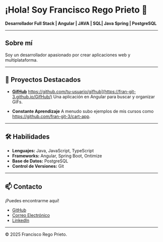 # ¡Hola! Soy Francisco Rego Prieto 👋

**Desarrollador Full Stack | Angular | JAVA | SQL| Java Spring | PostgreSQL**

---

## Sobre mí

Soy un desarrollador apasionado por crear aplicaciones web y multiplataforma.

---

## 🚀 Proyectos Destacados


- **[GifHub]([https://github.com/tu-usuario/gifhub](https://fran-git-3.github.io/GifHub/))**
  https://github.com/tu-usuario/gifhub](https://fran-git-3.github.io/GifHub/)
  Una aplicación en Angular para buscar y organizar GIFs.

- **Constante Aprendizaje**
  A menudo subo ejemplos de mis cursos como https://github.com/fran-git-3/cart-app.
  
---

## 🛠️ Habilidades

- **Lenguajes:** Java, JavaScript, TypeScript  
- **Frameworks:** Angular, Spring Boot, Ontimize  
- **Base de Datos:** PostgreSQL  
- **Control de Versiones:** Git  

---

## 📫 Contacto

¡Puedes encontrarme aquí!

- [GitHub](https://github.com/fran-git-3)  
- [Correo Electrónico](franrego333@gmail.com)  
- [LinkedIn](https://www.linkedin.com/in/francisco-rego-prieto/)  

---

© 2025 Francisco Rego Prieto.
